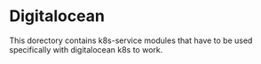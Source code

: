 # Digitalocean

This dorectory contains k8s-service modules that have to be used specifically with digitalocean k8s to work.